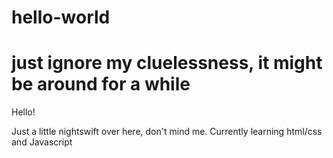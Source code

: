 # hello-world
just ignore my cluelessness, it might be around for a while
============

Hello! 

Just a little nightswift over here, don't mind me. Currently learning html/css and Javascript 

